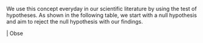 We use this concept everyday in our scientific literature by using the test of hypotheses. As shown in the following table, we start with a null hypothesis and aim to reject the null hypothesis with our findings. 

| Obse